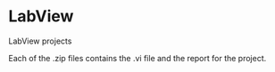 # LabView
LabView projects

Each of the .zip files contains the .vi file and the report for the project.
